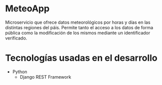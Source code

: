 # MeteoApp
Microservicio que ofrece datos meteorológicos por horas y días en las distintas regiones del páis. Permite tanto el acceso a los datos de forma pública como la modificación de los mismos mediante un identificador verificado.

# Tecnologías usadas en el desarrollo
* Python
	* Django REST Framework
